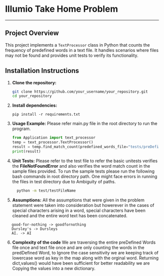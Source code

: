# Illumio Take Home Problem 

---

## Project Overview

This project implements a `TextProcessor` class in Python that counts the frequency of predefined words in a text file. It handles scenarios where files may not be found and provides unit tests to verify its functionality.

## Installation Instructions

1. **Clone the repository:**
   ```bash
   git clone https://github.com/your_username/your_repository.git
   cd your_repository
    ```
2. **Install dependencies:**
    ```
   pip install -r requirements.txt
   ```
3. **Usage Example:**
    Please refer main.py file in the root directory to run the program.
    ```python
    from Application import text_processor
    temp = text_processor.TextProcessor()
    result = temp.find_match_count(predefined_words_file="tests/preDefinedWordFiles/preDefinedWords1.txt", text_file="tests/textFiles/baseFile.txt")
    print(result)
    ```
4. **Unit Tests:**
    Please refer to the test file to refer the basic unitests verifies the **FileNotFoundError** and also verifies the word match count in the sample files provided. 
   To run the sample tests please run the following bash commands in root directory path. One might face errors in running the files in test directory due to Ambiguity of paths.
    ```bash
      python -m test/testFileName
    ```
5. **Assumptions:**
    All the assumptions that were given in the problem statement were taken into consideration but howerever in the cases of special characters arising in a word, special characters have been cleaned and the entire word text has been concatenated.
 ```text
    good-for-nothing -> goodfornothing
    Dursley's -> Dursleys
    AI. -> AI
 ```
6. **Complexity of the code**
    We are traversing the entire preDefined Words file once and text file once and are only counting the words in the predDefined Word, to Ignore the case sensitivity we are keeping track of lowercase word as key in the map along with the orginal word. Returning dict,values() would have been sufficient for better readability we are Copying the values into a new dictionary.